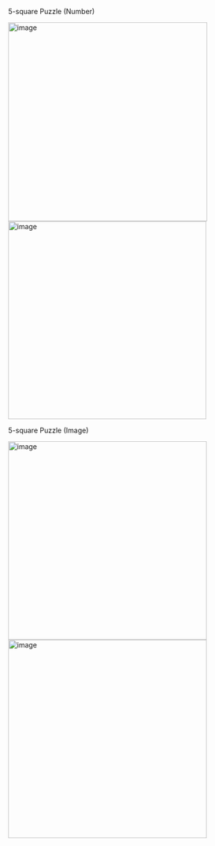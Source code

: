 5-square Puzzle (Number)

<img width="404" alt="image" src="https://github.com/questionboredom/15Puzzle/assets/140790581/6a858ec9-a3d3-4e90-91fb-b2699d663c2c">
<img width="402" alt="image" src="https://github.com/questionboredom/15Puzzle/assets/140790581/9c52f182-360e-49d4-8ed4-01e4a6979a9c">

5-square Puzzle (Image)

<img width="403" alt="image" src="https://github.com/questionboredom/15Puzzle/assets/140790581/b3b6d99e-4b28-4c21-9e8c-2e8ca3564489">
<img width="403" alt="image" src="https://github.com/questionboredom/15Puzzle/assets/140790581/04523638-f9ea-4e9e-beb8-5b5d59171515">

